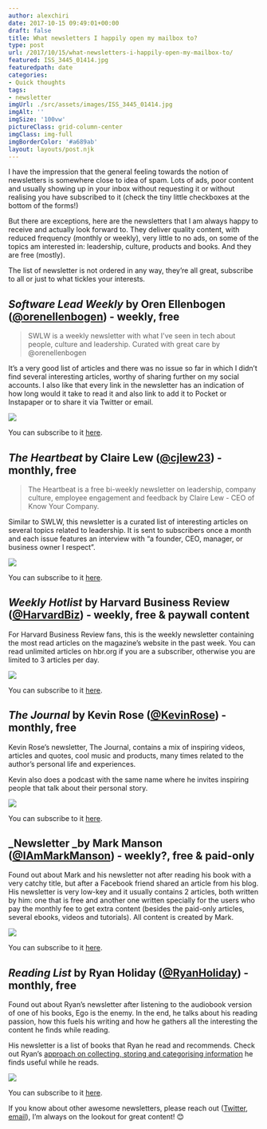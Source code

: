 ```yaml
---
author: alexchiri
date: 2017-10-15 09:49:01+00:00
draft: false
title: What newsletters I happily open my mailbox to?
type: post
url: /2017/10/15/what-newsletters-i-happily-open-my-mailbox-to/
featured: ISS_3445_01414.jpg
featuredpath: date
categories:
- Quick thoughts
tags:
- newsletter
imgUrl: ./src/assets/images/ISS_3445_01414.jpg
imgAlt: ''
imgSize: '100vw'
pictureClass: grid-column-center
imgClass: img-full
imgBorderColor: '#a689ab'
layout: layouts/post.njk
---
```


I have the impression that the general feeling towards the notion of newsletters is somewhere close to idea of spam. Lots of ads, poor content and usually showing up in your inbox without requesting it or without realising you have subscribed to it (check the tiny little checkboxes at the bottom of the forms!)

But there are exceptions, here are the newsletters that I am always happy to receive and actually look forward to. They deliver quality content, with reduced frequency (monthly or weekly), very little to no ads, on some of the topics am interested in: leadership, culture, products and books. And they are free (mostly).

The list of newsletter is not ordered in any way, they’re all great, subscribe to all or just to what tickles your interests.


## _Software Lead Weekly_ by Oren Ellenbogen ([@orenellenbogen](https://www.twitter.com/orenellenbogen)) - weekly, free




<blockquote>SWLW is a weekly newsletter with what I've seen in tech about people, culture and leadership. Curated with great care by @orenellenbogen</blockquote>


It’s a very good list of articles and there was no issue so far in which I didn’t find several interesting articles, worthy of sharing further on my social accounts. I also like that every link in the newsletter has an indication of how long would it take to read it and also link to add it to Pocket or Instapaper or to share it via Twitter or email.

[![](/img/2017/10/Screen-Shot-2017-10-15-at-10.35.43-1024x839.png)
](http://softwareleadweekly.com/)

You can subscribe to it [here](http://softwareleadweekly.com/).


## _The Heartbeat_ by Claire Lew ([@cjlew23](https://twitter.com/cjlew23)) - monthly, free




<blockquote>The Heartbeat is a free bi-weekly newsletter on leadership, company culture, employee engagement and feedback by Claire Lew - CEO of Know Your Company.</blockquote>


Similar to SWLW, this newsletter is a curated list of interesting articles on several topics related to leadership. It is sent to subscribers once a month and each issue features an interview with “a founder, CEO, manager, or business owner I respect”.

[![](/img/2017/10/Screen-Shot-2017-10-15-at-10.43.51-863x1024.png)
](https://knowyourcompany.com/learn/newsletter)

You can subscribe to it [here](https://knowyourcompany.com/learn/newsletter).


## _Weekly Hotlist_ by Harvard Business Review ([@HarvardBiz](https://twitter.com/HarvardBiz)) - weekly, free & paywall content


For Harvard Business Review fans, this is the weekly newsletter containing the most read articles on the magazine’s website in the past week. You can read unlimited articles on hbr.org if you are a subscriber, otherwise you are limited to 3 articles per day.

[![](/img/2017/10/Screen-Shot-2017-10-15-at-10.49.18-1024x618.png)
](https://hbr.org/email-newsletters)

You can subscribe to it [here](https://hbr.org/email-newsletters).


## _The Journal_ by Kevin Rose ([@KevinRose](https://twitter.com/kevinrose)) - monthly, free


Kevin Rose’s newsletter, The Journal, contains a mix of inspiring videos, articles and quotes, cool music and products, many times related to the author’s personal life and experiences.

Kevin also does a podcast with the same name where he invites inspiring people that talk about their personal story.

[![](/img/2017/10/Screen-Shot-2017-10-15-at-10.58.33-1024x930.png)
](http://www.thejournal.email/)

You can subscribe to it [here](http://www.thejournal.email/).


## _Newsletter _by Mark Manson ([@IAmMarkManson](https://twitter.com/IAmMarkManson)) - weekly?, free & paid-only


Found out about Mark and his newsletter not after reading his book with a very catchy title, but after a Facebook friend shared an article from his blog. His newsletter is very low-key and it usually contains 2 articles, both written by him: one that is free and another one written specially for the users who pay the monthly fee to get extra content (besides the paid-only articles, several ebooks, videos and tutorials). All content is created by Mark.

[![](/img/2017/10/Screen-Shot-2017-10-15-at-11.00.56-1024x973.png)
](https://markmanson.net/newsletter)

You can subscribe to it [here](https://markmanson.net/newsletter).


## _Reading List_ by Ryan Holiday ([@RyanHoliday](https://twitter.com/RyanHoliday)) - monthly, free


Found out about Ryan’s newsletter after listening to the audiobook version of one of his books, Ego is the enemy. In the end, he talks about his reading passion, how this fuels his writing and how he gathers all the interesting the content he finds while reading.

His newsletter is a list of books that Ryan he read and recommends. Check out Ryan’s [approach on collecting, storing and categorising information](https://ryanholiday.net/how-and-why-to-keep-a-commonplace-book/) he finds useful while he reads.

[![](/img/2017/10/Screen-Shot-2017-10-15-at-11.04.16-840x1024.png)
](https://ryanholiday.net/reading-newsletter/)

You can subscribe to it [here](https://ryanholiday.net/reading-newsletter/).

If you know about other awesome newsletters, please reach out ([Twitter](https://twitter.com/alexchiri), [email](mailto:alex@alexchiri.com)), I’m always on the lookout for great content! 😊
